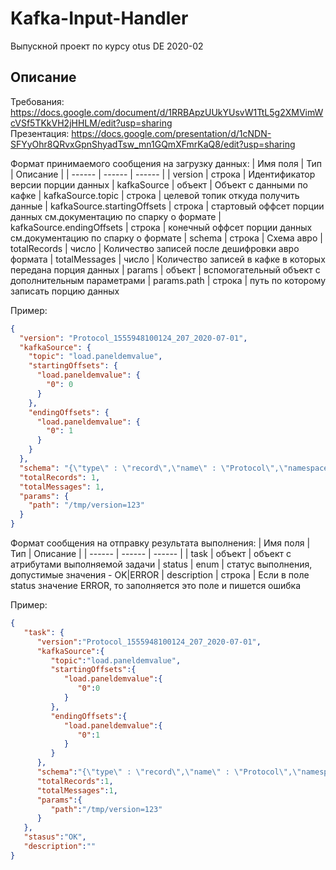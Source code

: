 # Kafka-Input-Handler
Выпускной проект по курсу otus DE 2020-02
## Описание 
Требования: https://docs.google.com/document/d/1RRBApzUUkYUsvW1TtL5g2XMVimWcVSf5TKkVH2jHHLM/edit?usp=sharing <br />
Презентация: https://docs.google.com/presentation/d/1cNDN-SFYyOhr8QRvxGpnShyadTsw_mn1GQmXFmrKaQ8/edit?usp=sharing

Формат принимаемого сообщения на загрузку данных: 
  | Имя поля | Тип | Описание | 
  | ------ | ------ | ------ |
  | version | строка | Идентификатор версии порции данных
  | kafkaSource | объект | Объект с данными по кафке
  | kafkaSource.topic | строка | целевой топик откуда получить данные
  | kafkaSource.startingOffsets | строка | стартовый оффсет порции данных см.документацию по спарку о формате
  | kafkaSource.endingOffsets | строка | конечный оффсет порции данных см.документацию по спарку о формате
  | schema | строка | Схема авро
  | totalRecords | число | Количество записей после дешифровки авро формата
  | totalMessages | число | Количество записей в кафке в которых передана порция данных
  | params | объект | вспомогательный объект с дополнительным параметрами
  | params.path | строка | путь по которому записать порцию данных 

Пример:
```json
{
  "version": "Protocol_1555948100124_207_2020-07-01",
  "kafkaSource": {
    "topic": "load.paneldemvalue",
    "startingOffsets": {
      "load.paneldemvalue": {
        "0": 0
      }
    },
    "endingOffsets": {
      "load.paneldemvalue": {
        "0": 1
      }
    }
  },
  "schema": "{\"type\" : \"record\",\"name\" : \"Protocol\",\"namespace\" : \"load.monitoring\",\"fields\" : [ {  \"name\" : \"action\",  \"type\" : [ \"string\" ]}, {  \"name\" : \"VersionID\",  \"type\" : [ \"int\" ]}, {  \"name\" : \"TaskID\",  \"type\" : [ \"int\" ]}, {  \"name\" : \"BatchID\",  \"type\" : [ \"int\" ]}, {  \"name\" : \"Reload\",  \"type\" : [ \"boolean\" ]}, {  \"name\" : \"SysTime\",  \"type\" : [ {    \"type\" : \"long\",    \"logicalType\" : \"timestamp-millis\"  } ]}, {  \"name\" : \"LoadID\",  \"type\" : [ \"int\" ]}, {  \"name\" : \"MapDate\",  \"type\" : [ {    \"type\" : \"int\",    \"logicalType\" : \"date\"  } ]}, {  \"name\" : \"ChannelID\",  \"type\" : [ \"int\" ]}, {  \"name\" : \"CompanyID\",  \"type\" : [ \"int\" ]}, {  \"name\" : \"StartTime\",  \"type\" : [ {    \"type\" : \"long\",    \"logicalType\" : \"timestamp-millis\"  } ]}, {  \"name\" : \"Duration\",  \"type\" : [ \"int\" ]}, {  \"name\" : \"LocalCompanyID\",  \"type\" : [ \"int\" ]}, {  \"name\" : \"LocalTime\",  \"type\" : [ {    \"type\" : \"long\",    \"logicalType\" : \"timestamp-millis\"  } ]}, {  \"name\" : \"OriginalChannelID\",  \"type\" : [ \"int\" ]}, {  \"name\" : \"OriginalCompanyID\",  \"type\" : [ \"int\" ]}, {  \"name\" : \"OriginalTime\",  \"type\" : [ {    \"type\" : \"long\",    \"logicalType\" : \"timestamp-millis\"  } ]} ],\"version\" : \"Protocol_1555948100124_207_2020-07-01\",\"BatchID\" : 207,\"DataDate\" : \"2020-07-01\"}",
  "totalRecords": 1,
  "totalMessages": 1,
  "params": {
    "path": "/tmp/version=123"
  }
}
```

Формат сообщения на отправку результата выполнения:
    | Имя поля | Тип | Описание | 
    | ------ | ------ | ------ |
    | task | объект | объект с атрибутами выполняемой задачи
    | status | enum | статус выполнения, допустимые значения - OK|ERROR
    | description | строка | Если в поле status значение ERROR, то заполняется это поле и пишется ошибка

Пример:
```json
{
   "task": {
      "version":"Protocol_1555948100124_207_2020-07-01",
      "kafkaSource":{
         "topic":"load.paneldemvalue",
         "startingOffsets":{
            "load.paneldemvalue":{
               "0":0
            }
         },
         "endingOffsets":{
            "load.paneldemvalue":{
               "0":1
            }
         }
      },
      "schema":"{\"type\" : \"record\",\"name\" : \"Protocol\",\"namespace\" : \"load.monitoring\",\"fields\" : [ {  \"name\" : \"action\",  \"type\" : [ \"string\" ]}, {  \"name\" : \"VersionID\",  \"type\" : [ \"int\" ]}, {  \"name\" : \"TaskID\",  \"type\" : [ \"int\" ]}, {  \"name\" : \"BatchID\",  \"type\" : [ \"int\" ]}, {  \"name\" : \"Reload\",  \"type\" : [ \"boolean\" ]}, {  \"name\" : \"SysTime\",  \"type\" : [ {    \"type\" : \"long\",    \"logicalType\" : \"timestamp-millis\"  } ]}, {  \"name\" : \"LoadID\",  \"type\" : [ \"int\" ]}, {  \"name\" : \"MapDate\",  \"type\" : [ {    \"type\" : \"int\",    \"logicalType\" : \"date\"  } ]}, {  \"name\" : \"ChannelID\",  \"type\" : [ \"int\" ]}, {  \"name\" : \"CompanyID\",  \"type\" : [ \"int\" ]}, {  \"name\" : \"StartTime\",  \"type\" : [ {    \"type\" : \"long\",    \"logicalType\" : \"timestamp-millis\"  } ]}, {  \"name\" : \"Duration\",  \"type\" : [ \"int\" ]}, {  \"name\" : \"LocalCompanyID\",  \"type\" : [ \"int\" ]}, {  \"name\" : \"LocalTime\",  \"type\" : [ {    \"type\" : \"long\",    \"logicalType\" : \"timestamp-millis\"  } ]}, {  \"name\" : \"OriginalChannelID\",  \"type\" : [ \"int\" ]}, {  \"name\" : \"OriginalCompanyID\",  \"type\" : [ \"int\" ]}, {  \"name\" : \"OriginalTime\",  \"type\" : [ {    \"type\" : \"long\",    \"logicalType\" : \"timestamp-millis\"  } ]} ],\"version\" : \"Protocol_1555948100124_207_2020-07-01\",\"BatchID\" : 207,\"DataDate\" : \"2020-07-01\"}",
      "totalRecords":1,
      "totalMessages":1,
      "params":{
         "path":"/tmp/version=123"
      }
   },
   "stasus":"OK",
   "description":""
}
```
